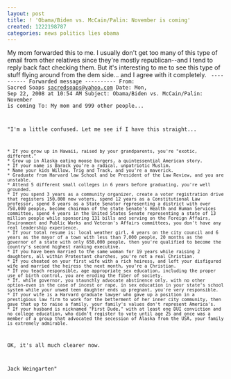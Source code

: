 ```yaml
---
layout: post
title: ! 'Obama/Biden vs. McCain/Palin: November is coming'
created: 1222198787
categories: news politics lies obama
---
```

My mom forwarded this to me. I usually don't get too many of this type of email from other relatives since they're mostly republican--and I tend to reply back fact checking them. But it's interesting to me to see this type of stuff flying around from the dem side... and I agree with it completely.
<code>
---------- Forwarded message ----------
From: Sacred Soaps <sacredsoaps@yahoo.com>
Date: Mon, Sep 22, 2008 at 10:54 AM
Subject: Obama/Biden vs. McCain/Palin: November is coming
To: My mom and 999 other people...

"I'm a little confused.  Let me see if I have this straight...

    * If you grow up in Hawaii, raised by your grandparents, you're "exotic, different."
    * Grow up in Alaska eating moose burgers, a quintessential American story.
    * If your name is Barack you're a radical, unpatriotic Muslim.
    * Name your kids Willow, Trig and Track, and you're a maverick.
    * Graduate from Harvard law School and be President of the Law Review, and you are unstable.
    * Attend 5 different small colleges in 6 years before graduating, you're well grounded.
    * If you spend 3 years as a community organizer, create a voter registration drive that registers 150,000 new voters, spend 12 years as a Constitutional Law professor, spend 8 years as a State Senator representing a district with over 750,000 people, become chairman of the state Senate's Health and Human Services committee, spend 4 years in the United States Senate representing a state of 13 million people while sponsoring 131 bills and serving on the Foreign Affairs, Environment and Public Works and Veteran's Affairs committees, you don't have any real leadership experience.
    * If your total resume is: local weather girl, 4 years on the city council and 6 years as the mayor of a town with less than 7,000 people, 20 months as the governor of a state with only 650,000 people, then you're qualified to become the country's second highest ranking executive.
    * If you have been married to the same woman for 19 years while raising 2 daughters, all within Protestant churches, you're not a real Christian.
    * If you cheated on your first wife with a rich heiress, and left your disfigured wife and married the heiress the next month, you're a Christian.
    * If you teach responsible, age appropriate sex education, including the proper use of birth control, you are eroding the fiber of society.
    * If, while governor, you staunchly advocate abstinence only, with no other option-even in the case of incest or rape, in sex education in your state's school system while your unwed teen daughter ends up pregnant, you're very responsible.
    * If your wife is a Harvard graduate lawyer who gave up a position in a prestigious law firm to work for the betterment of her inner city community, then gave that up to raise a family, your family's values don't represent America's.
    * If your husband is nicknamed "First Dude," with at least one DUI conviction and no college education, who didn't register to vote until age 25 and once was a member of a group that advocated the secession of Alaska from the USA, your family is extremely admirable.

OK, it's all much clearer now. 

Jack Weingarten"
</code>
<!--break-->
